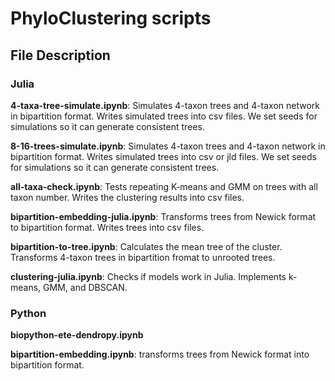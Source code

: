 # PhyloClustering scripts

## File Description
### Julia 
**4-taxa-tree-simulate.ipynb**: Simulates 4-taxon trees and 4-taxon network in bipartition format. Writes simulated trees into csv files. We set seeds for simulations so it can generate consistent trees.

**8-16-trees-simulate.ipynb**: Simulates 4-taxon trees and 4-taxon network in bipartition format. Writes simulated trees into csv or jld files. We set seeds for simulations so it can generate consistent trees.

**all-taxa-check.ipynb**: Tests repeating K-means and GMM on trees with all taxon number. Writes the clustering results into csv files. 

**bipartition-embedding-julia.ipynb**: Transforms trees from Newick format to bipartition format. Writes trees into csv files.

**bipartition-to-tree.ipynb**: Calculates the mean tree of the cluster. Transforms 4-taxon trees in bipartition fromat to unrooted trees. 

**clustering-julia.ipynb**: Checks if models work in Julia. Implements k-means, GMM, and DBSCAN. 

### Python

**biopython-ete-dendropy.ipynb**

**bipartition-embedding.ipynb**: transforms trees from Newick format into bipartition format.
